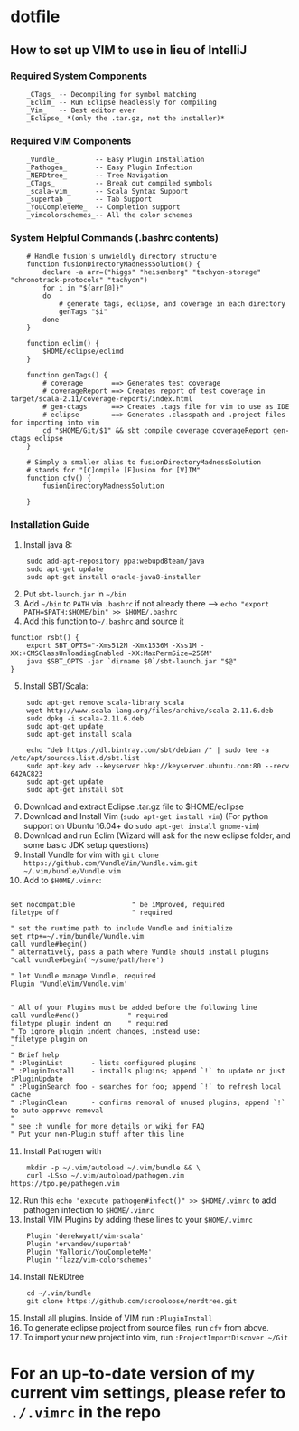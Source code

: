 # dotfile
## How to set up VIM to use in lieu of IntelliJ	
### Required System Components
		_CTags_ -- Decompiling for symbol matching
		_Eclim_ -- Run Eclipse headlessly for compiling
		_Vim_   -- Best editor ever
		_Eclipse_ *(only the .tar.gz, not the installer)*
### Required VIM Components
		_Vundle_    	 -- Easy Plugin Installation
		_Pathogen_  	 -- Easy Plugin Infection
		_NERDtree_  	 -- Tree Navigation
		_CTags_	    	 -- Break out compiled symbols
		_scala-vim_ 	 -- Scala Syntax Support
		_supertab _ 	 -- Tab Support
		_YouCompleteMe_  -- Completion support
		_vimcolorschemes_-- All the color schemes
### System Helpful Commands (.bashrc contents)
		# Handle fusion's unwieldly directory structure
		function fusionDirectoryMadnessSolution() {
			declare -a arr=("higgs" "heisenberg" "tachyon-storage" "chronotrack-protocols" "tachyon")
			for i in "${arr[@]}"
			do  
				# generate tags, eclipse, and coverage in each directory
				genTags "$i"
			done
		}

		function eclim() {
			$HOME/eclipse/eclimd
		}

		function genTags() {
			# coverage       ==> Generates test coverage
			# coverageReport ==> Creates report of test coverage in target/scala-2.11/coverage-reports/index.html
			# gen-ctags      ==> Creates .tags file for vim to use as IDE
			# eclipse        ==> Generates .classpath and .project files for importing into vim
			cd "$HOME/Git/$1" && sbt compile coverage coverageReport gen-ctags eclipse
		}
	
		# Simply a smaller alias to fusionDirectoryMadnessSolution
		# stands for "[C]ompile [F]usion for [V]IM"
		function cfv() {
			fusionDirectoryMadnessSolution

		}

### Installation Guide
1. Install java 8:
```
    sudo add-apt-repository ppa:webupd8team/java
    sudo apt-get update
    sudo apt-get install oracle-java8-installer
```
2. Put `sbt-launch.jar` in `~/bin`
3. Add `~/bin` to `PATH` via `.bashrc` if not already there --> `echo "export PATH=$PATH:$HOME/bin" >> $HOME/.bashrc`
4. Add this function to`~/.bashrc` and source it
```
function rsbt() {
	export SBT_OPTS="-Xms512M -Xmx1536M -Xss1M -XX:+CMSClassUnloadingEnabled -XX:MaxPermSize=256M"
	java $SBT_OPTS -jar `dirname $0`/sbt-launch.jar "$@"
}

```
5. Install SBT/Scala:
```
	sudo apt-get remove scala-library scala
	wget http://www.scala-lang.org/files/archive/scala-2.11.6.deb
	sudo dpkg -i scala-2.11.6.deb
	sudo apt-get update
	sudo apt-get install scala

	echo "deb https://dl.bintray.com/sbt/debian /" | sudo tee -a /etc/apt/sources.list.d/sbt.list
	sudo apt-key adv --keyserver hkp://keyserver.ubuntu.com:80 --recv 642AC823
	sudo apt-get update
	sudo apt-get install sbt

```
6. Download and extract Eclipse .tar.gz file to $HOME/eclipse
7. Download and Install Vim (`sudo apt-get install vim`) (For python support on Ubuntu 16.04+ do `sudo apt-get install gnome-vim`)
8. Download and run Eclim (Wizard will ask for the new eclipse folder, and some basic JDK setup questions)
9. Install Vundle for vim with `git clone https://github.com/VundleVim/Vundle.vim.git ~/.vim/bundle/Vundle.vim`
10. Add to `$HOME/.vimrc`:
```

set nocompatible              " be iMproved, required
filetype off                  " required

" set the runtime path to include Vundle and initialize
set rtp+=~/.vim/bundle/Vundle.vim
call vundle#begin()
" alternatively, pass a path where Vundle should install plugins
"call vundle#begin('~/some/path/here')

" let Vundle manage Vundle, required
Plugin 'VundleVim/Vundle.vim'


" All of your Plugins must be added before the following line
call vundle#end()            " required
filetype plugin indent on    " required
" To ignore plugin indent changes, instead use:
"filetype plugin on
"
" Brief help
" :PluginList       - lists configured plugins
" :PluginInstall    - installs plugins; append `!` to update or just :PluginUpdate
" :PluginSearch foo - searches for foo; append `!` to refresh local cache
" :PluginClean      - confirms removal of unused plugins; append `!` to auto-approve removal
"
" see :h vundle for more details or wiki for FAQ
" Put your non-Plugin stuff after this line
```
11. Install Pathogen with 
```
	mkdir -p ~/.vim/autoload ~/.vim/bundle && \
	curl -LSso ~/.vim/autoload/pathogen.vim https://tpo.pe/pathogen.vim
```
12. Run this `echo "execute pathogen#infect()" >> $HOME/.vimrc` to add pathogen infection to `$HOME/.vimrc`
13. Install VIM Plugins by adding these lines to your `$HOME/.vimrc`
```
	Plugin 'derekwyatt/vim-scala'
	Plugin 'ervandew/supertab'
	Plugin 'Valloric/YouCompleteMe'
	Plugin 'flazz/vim-colorschemes'
```
14. Install NERDtree
```
	cd ~/.vim/bundle
	git clone https://github.com/scrooloose/nerdtree.git
```
15. Install all plugins. Inside of VIM run `:PluginInstall`
16. To generate eclipse project from source files, run `cfv` from above.
17. To import your new project into vim, run `:ProjectImportDiscover ~/Git`

# For an up-to-date version of my current vim settings, please refer to `./.vimrc` in the repo 

